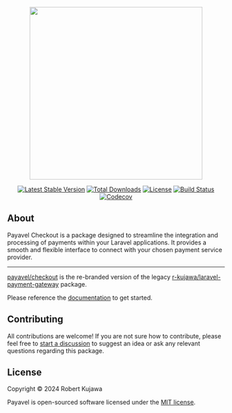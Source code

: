 <p align="center">
    <a href="https://payavel.com" target="_blank"><img src="https://github.com/payavel/checkout/assets/13485445/532df670-2a83-4fa1-adff-a8e26c6dc68f" width="400"></a>
</p>

<p align="center">
<a href="https://packagist.org/packages/payavel/checkout" target="_blank"><img src="https://img.shields.io/packagist/v/payavel/checkout" alt="Latest Stable Version"></a>
<a href="https://packagist.org/packages/payavel/checkout" target="_blank"><img src="https://img.shields.io/packagist/dt/payavel/checkout" alt="Total Downloads"></a>
<a href="https://packagist.org/packages/payavel/checkout" target="_blank"><img src="https://img.shields.io/packagist/l/payavel/checkout" alt="License"></a>
<a href="https://github.com/payavel/checkout/actions/workflows/run-tests.yml"><img src="https://github.com/payavel/checkout/actions/workflows/run-tests.yml/badge.svg" alt="Build Status"></a>
<a href="https://codecov.io/gh/payavel/checkout" target="_blank"><img src="https://codecov.io/github/payavel/checkout/branch/1.x/graph/badge.svg?token=41K71NIV9P" alt="Codecov"/></a>
</p>

## About
Payavel Checkout is a package designed to streamline the integration and processing of payments within your Laravel applications. It provides a smooth and flexible interface to connect with your chosen payment service provider.

---
[payavel/checkout](https://github.com/payavel/checkout) is the re-branded version of the legacy [r-kujawa/laravel-payment-gateway](https://github.com/r-kujawa/laravel-payment-gateway) package.

Please reference the [documentation](https://payavel.com) to get started.
## Contributing
All contributions are welcome! If you are not sure how to contribute, please feel free to [start a discussion](https://github.com/payavel/checkout/discussions) to suggest an idea or ask any relevant questions regarding this package.

## License

Copyright © 2024 Robert Kujawa

Payavel is open-sourced software licensed under the [MIT license](LICENSE.md).
